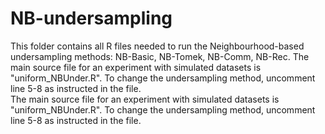 # NB-undersampling
This folder contains all R files needed to run the Neighbourhood-based undersampling methods: NB-Basic, NB-Tomek, NB-Comm, NB-Rec.
The main source file for an experiment with simulated datasets is "uniform_NBUnder.R". To change the undersampling method, uncomment line 5-8 as instructed in the file.\
The main source file for an experiment with simulated datasets is "uniform_NBUnder.R". To change the undersampling method, uncomment line 5-8 as instructed in the file. 
